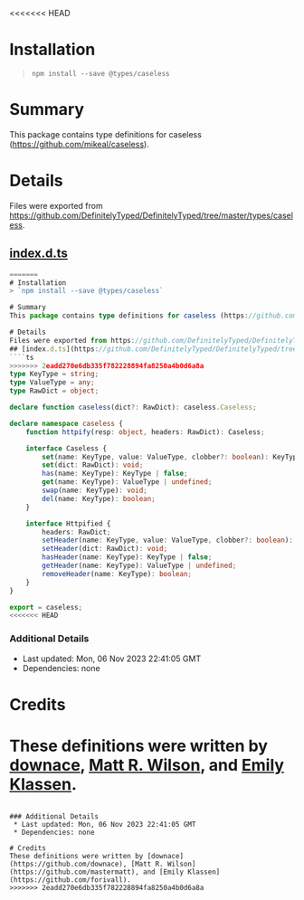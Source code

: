 <<<<<<< HEAD
# Installation
> `npm install --save @types/caseless`

# Summary
This package contains type definitions for caseless (https://github.com/mikeal/caseless).

# Details
Files were exported from https://github.com/DefinitelyTyped/DefinitelyTyped/tree/master/types/caseless.
## [index.d.ts](https://github.com/DefinitelyTyped/DefinitelyTyped/tree/master/types/caseless/index.d.ts)
````ts
=======
# Installation
> `npm install --save @types/caseless`

# Summary
This package contains type definitions for caseless (https://github.com/mikeal/caseless).

# Details
Files were exported from https://github.com/DefinitelyTyped/DefinitelyTyped/tree/master/types/caseless.
## [index.d.ts](https://github.com/DefinitelyTyped/DefinitelyTyped/tree/master/types/caseless/index.d.ts)
````ts
>>>>>>> 2eadd270e6db335f782228894fa8250a4b0d6a8a
type KeyType = string;
type ValueType = any;
type RawDict = object;

declare function caseless(dict?: RawDict): caseless.Caseless;

declare namespace caseless {
    function httpify(resp: object, headers: RawDict): Caseless;

    interface Caseless {
        set(name: KeyType, value: ValueType, clobber?: boolean): KeyType | false;
        set(dict: RawDict): void;
        has(name: KeyType): KeyType | false;
        get(name: KeyType): ValueType | undefined;
        swap(name: KeyType): void;
        del(name: KeyType): boolean;
    }

    interface Httpified {
        headers: RawDict;
        setHeader(name: KeyType, value: ValueType, clobber?: boolean): KeyType | false;
        setHeader(dict: RawDict): void;
        hasHeader(name: KeyType): KeyType | false;
        getHeader(name: KeyType): ValueType | undefined;
        removeHeader(name: KeyType): boolean;
    }
}

export = caseless;
<<<<<<< HEAD

````

### Additional Details
 * Last updated: Mon, 06 Nov 2023 22:41:05 GMT
 * Dependencies: none

# Credits
These definitions were written by [downace](https://github.com/downace), [Matt R. Wilson](https://github.com/mastermatt), and [Emily Klassen](https://github.com/forivall).
=======

````

### Additional Details
 * Last updated: Mon, 06 Nov 2023 22:41:05 GMT
 * Dependencies: none

# Credits
These definitions were written by [downace](https://github.com/downace), [Matt R. Wilson](https://github.com/mastermatt), and [Emily Klassen](https://github.com/forivall).
>>>>>>> 2eadd270e6db335f782228894fa8250a4b0d6a8a
